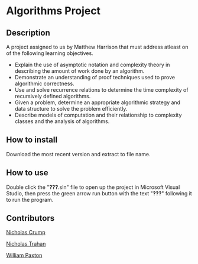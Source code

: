 # Algorithms Project

## Description
A project assigned to us by Matthew Harrison that must address atleast on of the following learning objectives.

* Explain the use of asymptotic notation and complexity theory in describing the amount of work done by an algorithm.
* Demonstrate an understanding of proof techniques used to prove algorithmic correctness.
* Use and solve recurrence relations to determine the time complexity of recursively defined algorithms.
* Given a problem, determine an appropriate algorithmic strategy and data structure to solve the problem efficiently.
* Describe models of computation and their relationship to complexity classes and the analysis of algorithms.

## How to install
Download the most recent version and extract to file name.

## How to use
Double click the "**???**.sln" file to open up the project in Microsoft Visual Studio, then press the green arrow run button with the text "**???**" following it to run the program.

## Contributors
[Nicholas Crump](https://github.com/Kataruse)

[Nicholas Trahan]()

[William Paxton]()
